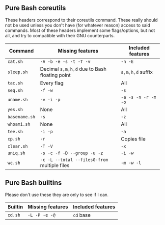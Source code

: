 ## Pure Bash coreutils

These headers correspond to their coreutils command. These really should not be used unless you don't have (for whatever reason) access to said commands. Most of these headers implement some flags/options, but not all, and try to compatible with their GNU counterparts.

| Command       | Missing features                             | Included features   |
|---------------|----------------------------------------------|---------------------|
| `cat.sh`      | `-A -b -e -s -t -T -v`                       | `-n -E`             |
| `sleep.sh`    | Decimal `s,m,h,d` due to Bash floating point | `s,m,h,d` suffix    |
| `tac.sh`      | Every flag                                   | All                 |
| `seq.sh`      | `-f -w`                                      | `-s`                |
| `uname.sh`    | `-v -i -p`                                   | `-a -s -n -r -m -o` |
| `yes.sh`      | None                                         | All                 |
| `basename.sh` | `-s`                                         | `-z`                |
| `whoami.sh`   | None                                         | All                 |
| `tee.sh`      | `-i -p`                                      | `-a`                |
| `cp.sh`       | `-r`                                         | Copies file         |
| `clear.sh`    | `-T -V`                                      | `-x`                |
| `uniq.sh`     | `-s -c -f -D --group -u -z`                  | `-i -w`             |
| `wc.sh`       | `-c -L --total --files0-from` multiple files | `-m -w -l`          |

## Pure Bash builtins

Please don't use these they are only to see if I can.

| Builtin       | Missing features                             | Included features   |
|---------------|----------------------------------------------|---------------------|
| `cd.sh`       | `-L -P -e -@`                                | `cd` base           |
